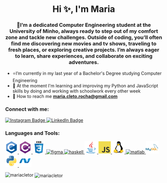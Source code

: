 <h1 align="center">Hi ✨, I'm Maria</h1>
<h3 align="center">
  🎀I’m a dedicated Computer Engineering student at the University of Minho, always ready to step out of my comfort zone and tackle new challenges. Outside of coding, you’ll often find me discovering new movies and tv shows, traveling to fresh places, or exploring creative projects. I’m always eager to learn, share experiences, and collaborate on exciting adventures.
</h3>

- ⭐I’m currently in my last year of a Bachelor's Degree studying Computer Engineering
- 🌱 At the moment I'm learning and improving my Python and JavaScript skills by doing and working with schoolwork every other week
- 💜 How to reach me **maria.cleto.rocha@gmail.com**

<h3 align="left">Connect with me:</h3>
<p align="left">
  <a href="https://www.instagram.com/maria.cleto.rocha/" target="blank">
    <img src="https://img.shields.io/badge/Instagram-FF69B4?style=for-the-badge&logo=instagram&logoColor=lightpink" alt="Instagram Badge"/>
  </a>
  <a href="https://www.linkedin.com/in/maria-rocha-b06a08270/" target="blank">
    <img src="https://img.shields.io/badge/LinkedIn-0A66C2?style=for-the-badge&logo=linkedin&logoColor=lightblue" alt="LinkedIn Badge"/>
  </a>
</p>

<h3 align="left">Languages and Tools:</h3>
<p align="left">
  <a href="https://www.cprogramming.com/" target="_blank" rel="noreferrer">
    <img src="https://raw.githubusercontent.com/devicons/devicon/master/icons/c/c-original.svg" alt="c" width="40" height="40"/>
  </a>
  <a href="https://www.w3schools.com/cs/" target="_blank" rel="noreferrer">
    <img src="https://raw.githubusercontent.com/devicons/devicon/master/icons/csharp/csharp-original.svg" alt="csharp" width="40" height="40"/>
  </a>
  <a href="https://www.w3schools.com/css/" target="_blank" rel="noreferrer">
    <img src="https://raw.githubusercontent.com/devicons/devicon/master/icons/css3/css3-original-wordmark.svg" alt="css3" width="40" height="40"/>
  </a>
  <a href="https://www.figma.com/" target="_blank" rel="noreferrer">
    <img src="https://www.vectorlogo.zone/logos/figma/figma-icon.svg" alt="figma" width="40" height="40"/>
  </a>
  <a href="https://www.haskell.org/" target="_blank" rel="noreferrer">
    <img src="https://upload.wikimedia.org/wikipedia/commons/1/1c/Haskell-Logo.svg" alt="haskell" width="40" height="40"/>
  </a>
  <a href="https://www.java.com" target="_blank" rel="noreferrer">
    <img src="https://raw.githubusercontent.com/devicons/devicon/master/icons/java/java-original.svg" alt="java" width="40" height="40"/>
  </a>
  <a href="https://developer.mozilla.org/en-US/docs/Web/JavaScript" target="_blank" rel="noreferrer">
    <img src="https://raw.githubusercontent.com/devicons/devicon/master/icons/javascript/javascript-original.svg" alt="javascript" width="40" height="40"/>
  </a>
  <a href="https://www.linux.org/" target="_blank" rel="noreferrer">
    <img src="https://raw.githubusercontent.com/devicons/devicon/master/icons/linux/linux-original.svg" alt="linux" width="40" height="40"/>
  </a>
  <a href="https://www.mathworks.com/" target="_blank" rel="noreferrer">
    <img src="https://upload.wikimedia.org/wikipedia/commons/2/21/Matlab_Logo.png" alt="matlab" width="40" height="40"/>
  </a>
  <a href="https://www.mysql.com/" target="_blank" rel="noreferrer">
    <img src="https://raw.githubusercontent.com/devicons/devicon/master/icons/mysql/mysql-original-wordmark.svg" alt="mysql" width="40" height="40"/>
  </a>
  <a href="https://www.python.org" target="_blank" rel="noreferrer">
    <img src="https://raw.githubusercontent.com/devicons/devicon/master/icons/python/python-original.svg" alt="python" width="40" height="40"/>
  </a>
  <a href="https://dotnet.microsoft.com/" target="_blank" rel="noreferrer">
    <img src="https://raw.githubusercontent.com/devicons/devicon/master/icons/dot-net/dot-net-original.svg" alt="dotnet" width="40" height="40"/>
  </a>
</p>

<p>
  <img align="left" src="https://github-readme-stats.vercel.app/api/top-langs?username=mariacletor&show_icons=true&locale=en&layout=compact" alt="mariacletor" />
</p>

<p>
  &nbsp;<img align="center" src="https://github-readme-stats.vercel.app/api?username=mariacletor&show_icons=true&locale=en" alt="mariacletor" />
</p>
